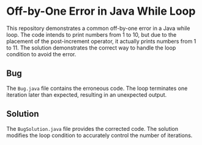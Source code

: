 # Off-by-One Error in Java While Loop

This repository demonstrates a common off-by-one error in a Java while loop. The code intends to print numbers from 1 to 10, but due to the placement of the post-increment operator, it actually prints numbers from 1 to 11.  The solution demonstrates the correct way to handle the loop condition to avoid the error.

## Bug
The `Bug.java` file contains the erroneous code.  The loop terminates one iteration later than expected, resulting in an unexpected output. 

## Solution
The `BugSolution.java` file provides the corrected code. The solution modifies the loop condition to accurately control the number of iterations.